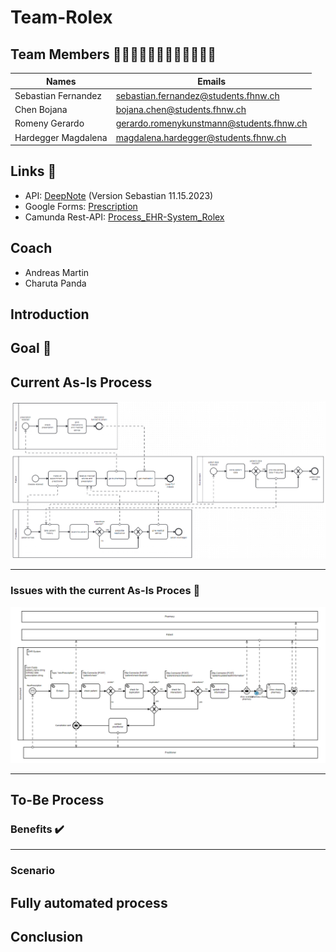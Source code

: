 # Team-Rolex

## Team Members 👩🏽‍⚕️👩🏻‍⚕️👩🏻‍⚕️👨🏽‍⚕️

| Names  | Emails |
| ------------- | ------------- |
| Sebastian Fernandez | sebastian.fernandez@students.fhnw.ch |
| Chen Bojana | bojana.chen@students.fhnw.ch |
| Romeny Gerardo | gerardo.romenykunstmann@students.fhnw.ch |
| Hardegger Magdalena  | magdalena.hardegger@students.fhnw.ch  |

## Links 🔗
- API: [DeepNote](https://deepnote.com/workspace/daught-90c8f362-c010-4677-9f84-fd2c734b75ff/project/Sebastians-Untitled-project-927aa70e-3479-4236-ae8d-88111fb4fd4f/notebook/EHR-System-6c884184676d4ab89132c5ffc9ce726a?) (Version Sebastian 11.15.2023)
- Google Forms: [Prescription](https://docs.google.com/forms/d/e/1FAIpQLSfTyC9M5EsB9jfqm9VB2KIwuVtSYK3EG5AdTjiTN4MWRj9KTg/viewform)
- Camunda Rest-API: [Process_EHR-System_Rolex](https://digibp.herokuapp.com/camunda/app/cockpit/default/#/process-definition/Process_EHR-System-Rolex:42:3e68d545-8674-11ee-b94e-06a6124ce9a3/runtime?searchQuery=%5B%5D&viewbox=%7B%22Definitions_0tw53ak%22:%7B%22x%22:-358,%22y%22:17,%22width%22:2745,%22height%22:976%7D%7D)

## Coach
- Andreas Martin
- Charuta Panda

## Introduction


## Goal 🎯

## Current As-Is Process
![](./EHR-System-Rolex-asIs.png)


___________

### Issues with the current As-Is Proces 🚩
![](./EHR-System-Rolex-toBe.png)
___________

## To-Be Process



### Benefits ✔️


___________

### Scenario

## Fully automated process

## Conclusion